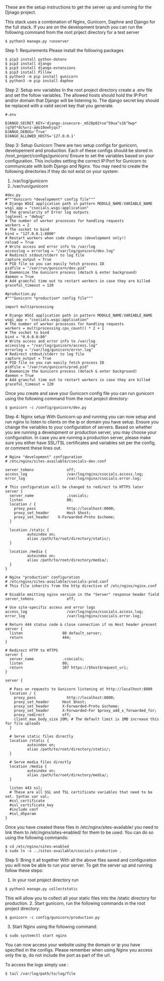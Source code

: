 These are the setup instructions to get the server up and running for the Djnago project. 

This stack uses a combination of Nginx, Gunicorn, Daphne and Django for the full stack.
If you are on the development branch you can run the following command from the root priject directory for a test server

```
$ python3 manage.py runserver
```

Step 1: Requirements
Please install the following packages

```
$ pip3 install python-dotenv
$ pip3 install django
$ pip3 install django-extensions
$ pip3 install Pillow
$ python3 -m pip install gunicorn
$ python3 -m pip install daphne
```

Step 2: Setup env variables
In the root project directory create a .env file and set the follow variables.
The allowed hosts should hold the IP:Port and/or domain that Django will be listening to. 
The django secret key should be replaced with a valid secret key that you generate. 

```
#.env

DJANGO_SECRET_KEY='django-insecure-_m528p02+se^59ua^s1b^hwp*(q7@f*dc%vrz-a@o10oehjqs7'
DJANGO_DEBUG='True'
DJANGO_ALLOWED_HOSTS='127.0.0.1'
```

Step 3: Setup Gunicorn
There are two setup configs for gunicorn, developement and production. 
Each of these configs should be stored in /root_project/configs/gunicorn/
Ensure to set the variables based on your configuration. This includes setting the correct IP:Port for Gunicorn to communicate with both Django and Nginx.
You may need to create the following directories if they do not exist on your system:

1. /var/log/gunicorn
2. /var/run/gunicorn


```
#dev.py
#"""Gunicorn *development* config file"""
# Django WSGI application path in pattern MODULE_NAME:VARIABLE_NAME
wsgi_app = "csocials.wsgi:application"
# The granularity of Error log outputs
loglevel = "debug"
# The number of worker processes for handling requests
workers = 2
# The socket to bind
bind = "127.0.0.1:8000"
# Restart workers when code changes (development only!)
reload = True
# Write access and error info to /var/log
accesslog = errorlog = "/var/log/gunicorn/dev.log"
# Redirect stdout/stderr to log file
capture_output = True
# PID file so you can easily fetch process ID
pidfile = "/var/run/gunicorn/dev.pid"
# Daemonize the Gunicorn process (detach & enter background)
daemon = True
# Add graecful time out to restart workers in case they are killed
graceful_timeout = 120
```

```
#production.py
#"""Gunicorn *production* config file"""

import multiprocessing

# Django WSGI application path in pattern MODULE_NAME:VARIABLE_NAME
wsgi_app = "csocials.wsgi:application"
# The number of worker processes for handling requests
workers = multiprocessing.cpu_count() * 2 + 1
# The socket to bind
bind = "0.0.0.0:80"
# Write access and error info to /var/log
accesslog = "/var/log/gunicorn/access.log"
errorlog = "/var/log/gunicorn/error.log"
# Redirect stdout/stderr to log file
capture_output = True
# PID file so you can easily fetch process ID
pidfile = "/var/run/gunicorn/prod.pid"
# Daemonize the Gunicorn process (detach & enter background)
daemon = True
# Add graecful time out to restart workers in case they are killed
graceful_timeout = 120
```

Once you create and save your Gunicorn config file you can run gunicorn using the following command from the root project directory:

```
$ gunicorn -c /config/gunicorn/dev.py
```

Step 4: Nginx setup 
With Gunicorn up and running you can now setup and run nginx to listen to clients on the ip or domain you have setup. 
Ensure you change the variables to your configuration of servers. 
Based on whether you are running a development or production server, you may choose your configuration. 
In case you are running a production server, please make sure you either have SSL/TSL certificates and variables set per the config, or comment these lines out. 

```
# Nginx "development" configuration
# /etc/nginx/sites-available/csocials-dev.conf

server_tokens               off;
access_log                  /var/log/nginx/csocials.access.log;
error_log                   /var/log/nginx/csocials.error.log;

# This configuration will be changed to redirect to HTTPS later
server {
  server_name               .csocials;
  listen                    80;
  location / {
    proxy_pass              http://localhost:8000;
    proxy_set_header        Host $host;
    proxy_set_header    X-Forwarded-Proto $scheme;
  }

  location /static {
          autoindex on;
          alias /path/to/root/directory/static/;
  }

  location /media {
          autoindex on;
          alias /path/to/root/directory/media/;
  }
}
```


```
# Nginx "production" configuration
# /etc/nginx/sites-available/csocials-prod.conf
# This file inherits from the http directive of /etc/nginx/nginx.conf

# Disable emitting nginx version in the "Server" response header field
server_tokens               off;

# Use site-specific access and error logs
access_log                  /var/log/nginx/csocials.access.log;
error_log                   /var/log/nginx/csocials.error.log;

# Return 444 status code & close connection if no Host header present
server {
  listen                  80 default_server;
  return                  444;
}

# Redirect HTTP to HTTPS
server {
  server_name             .csocials;
  listen                  80;
  return                  307 https://$host$request_uri;
}

server {

  # Pass on requests to Gunicorn listening at http://localhost:8000
  location / {
    proxy_pass              http://localhost:8000;
    proxy_set_header      Host $host;
    proxy_set_header      X-Forwarded-Proto $scheme;
    proxy_set_header      X-Forwarded-For $proxy_add_x_forwarded_for;
    proxy_redirect        off;
    client_max_body_size 20M; # The default limit is 1MB increase this for file uploads
  }

  # Serve static files directly
  location /static {
          autoindex on;
          alias /path/to/root/directory/static/;
  }

  # Serve media files directly
  location /media {
          autoindex on;
          alias /path/to/root/directory/media/;
  }

  listen 443 ssl;
  # These are all SSL and TSL certificate variables that need to be set. Syntax var val;
  #ssl_certificate 
  #ssl_certificate_key
  #include conf
  #ssl_dhparam 
}
```

Once you have created these files in /etc/nginx/sites-available/ you need to link them to /etc/nginx/sites-enabled/ for them to be used. You can do so using the following commands:
```
$ cd /etc/nginx/sites-enabled
$ sudo ln -s ../sites-available/csocials-production .
```

Step 5: Bring it all together
With all the above files saved and configuration you will now be able to run your server.
To get the server up and running follow these steps:

1. In your root project directory run
```
$ python3 manage.py collectstatic
```
This will allow you to collect all your static files into the /static directory for production. 
2. Start gunicorn, run the following commands in the root project directory:
```
$ gunicorn -c config/gunicorn/production.py
```
3. Start Nginx using the following command:
```
$ sudo systemctl start nginx
```
You can now access your website using the domain or ip you have specified in the configs. Please remember when using Nginx you access only the ip, do not include the port as part of the url. 

To access the logs simply use :
```
$ tail /var/log/path/to/log/file
``` 
